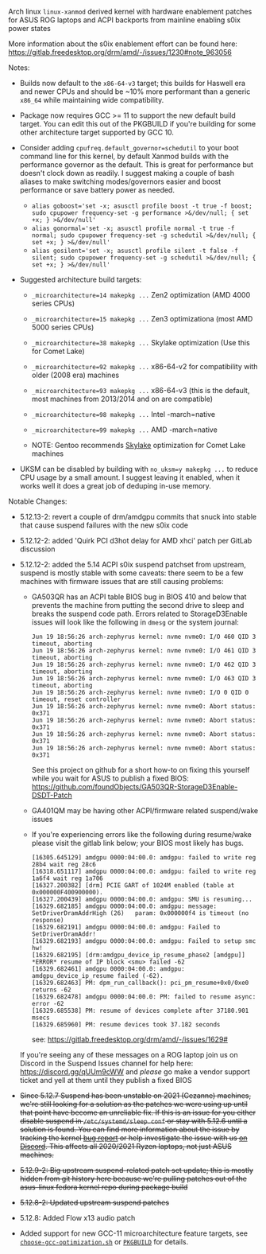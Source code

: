 
Arch linux `linux-xanmod` derived kernel with hardware enablement patches for ASUS ROG laptops and ACPI backports from mainline enabling s0ix power states

More information about the s0ix enablement effort can be found here: https://gitlab.freedesktop.org/drm/amd/-/issues/1230#note_963056

Notes:

  - Builds now default to the `x86-64-v3` target; this builds for Haswell era and newer CPUs and should be ~10% more performant than a generic `x86_64` while maintaining wide compatibility.
  - Package now requires GCC >= 11 to support the new default build target. You can edit this out of the PKGBUILD if you're building for some other architecture target supported by GCC 10.
  - Consider adding `cpufreq.default_governor=schedutil` to your boot command line for this kernel, by default Xanmod builds with the performance governor as the default. This is great for performance but doesn't clock down as readily. I suggest making a couple of bash aliases to make switching modes/governors easier and boost performance or save battery power as needed.

    * `alias goboost='set -x; asusctl profile boost -t true -f boost; sudo cpupower frequency-set -g performance >&/dev/null; { set +x; } >&/dev/null'`
    * `alias gonormal='set -x; asusctl profile normal -t true -f normal; sudo cpupower frequency-set -g schedutil >&/dev/null; { set +x; } >&/dev/null'`
    * `alias gosilent='set -x; asusctl profile silent -t false -f silent; sudo cpupower frequency-set -g schedutil >&/dev/null; { set +x; } >&/dev/null'`

  - Suggested architecture build targets:

    * `_microarchitecture=14 makepkg ...` Zen2 optimization (AMD 4000 series CPUs)
    * `_microarchitecture=15 makepkg ...` Zen3 optimizationa (most AMD 5000 series CPUs)
    * `_microarchitecture=38 makepkg ...` Skylake optimization (Use this for Comet Lake)
    * `_microarchitecture=92 makepkg ...` x86-64-v2 for compatibility with older (2008 era) machines
    * `_microarchitecture=93 makepkg ...` x86-64-v3 (this is the default, most machines from 2013/2014 and on are compatible)
    * `_microarchitecture=98 makepkg ...` Intel -march=native
    * `_microarchitecture=99 makepkg ...` AMD -march=native 

    * NOTE: Gentoo recommends [Skylake](https://wiki.gentoo.org/wiki/Safe_CFLAGS#Skylake.2C_Kaby_Lake.2C_Kaby_Lake_R.2C_Coffee_Lake.2C_Comet_Lake) optimization for Comet Lake machines

  - UKSM can be disabled by building with `no_uksm=y makepkg ...` to reduce CPU usage by a small amount. I suggest leaving it enabled, when it works well it does a great job of deduping in-use memory.

Notable Changes:

  - 5.12.13-2: revert a couple of drm/amdgpu commits that snuck into stable that cause suspend failures with the new s0ix code
  - 5.12.12-2: added 'Quirk PCI d3hot delay for AMD xhci' patch per GitLab discussion
  - 5.12.12-2: added the 5.14 ACPI s0ix suspend patchset from upstream, suspend is mostly stable with some caveats: there seem to be a few machines with firmware issues that are still causing problems:
    - GA503QR has an ACPI table BIOS bug in BIOS 410 and below that prevents the machine from putting the second drive to sleep and breaks the suspend code path.
      Errors related to StorageD3Enable issues will look like the following in `dmesg` or the system journal:
      ```log
      Jun 19 18:56:26 arch-zephyrus kernel: nvme nvme0: I/O 460 QID 3 timeout, aborting
      Jun 19 18:56:26 arch-zephyrus kernel: nvme nvme0: I/O 461 QID 3 timeout, aborting
      Jun 19 18:56:26 arch-zephyrus kernel: nvme nvme0: I/O 462 QID 3 timeout, aborting
      Jun 19 18:56:26 arch-zephyrus kernel: nvme nvme0: I/O 463 QID 3 timeout, aborting
      Jun 19 18:56:26 arch-zephyrus kernel: nvme nvme0: I/O 0 QID 0 timeout, reset controller
      Jun 19 18:56:26 arch-zephyrus kernel: nvme nvme0: Abort status: 0x371
      Jun 19 18:56:26 arch-zephyrus kernel: nvme nvme0: Abort status: 0x371
      Jun 19 18:56:26 arch-zephyrus kernel: nvme nvme0: Abort status: 0x371
      Jun 19 18:56:26 arch-zephyrus kernel: nvme nvme0: Abort status: 0x371
      ```
      See this project on github for a short how-to on fixing this yourself while you wait for ASUS to publish a fixed BIOS:
      https://github.com/foundObjects/GA503QR-StorageD3Enable-DSDT-Patch

    - GA401QM may be having other ACPI/firmware related suspend/wake issues

    - If you're experiencing errors like the following during resume/wake please visit the gitlab link below; your BIOS most likely has bugs.
      ```log
      [16305.645129] amdgpu 0000:04:00.0: amdgpu: failed to write reg 28b4 wait reg 28c6
      [16318.651117] amdgpu 0000:04:00.0: amdgpu: failed to write reg 1a6f4 wait reg 1a706
      [16327.200382] [drm] PCIE GART of 1024M enabled (table at 0x000000F400900000).
      [16327.200439] amdgpu 0000:04:00.0: amdgpu: SMU is resuming...
      [16329.682185] amdgpu 0000:04:00.0: amdgpu: message: SetDriverDramAddrHigh (26) 	param: 0x000000f4 is timeout (no response)
      [16329.682191] amdgpu 0000:04:00.0: amdgpu: Failed to SetDriverDramAddr!
      [16329.682193] amdgpu 0000:04:00.0: amdgpu: Failed to setup smc hw!
      [16329.682195] [drm:amdgpu_device_ip_resume_phase2 [amdgpu]] *ERROR* resume of IP block <smu> failed -62
      [16329.682461] amdgpu 0000:04:00.0: amdgpu: amdgpu_device_ip_resume failed (-62).
      [16329.682463] PM: dpm_run_callback(): pci_pm_resume+0x0/0xe0 returns -62
      [16329.682478] amdgpu 0000:04:00.0: PM: failed to resume async: error -62
      [16329.685538] PM: resume of devices complete after 37180.901 msecs
      [16329.685960] PM: resume devices took 37.182 seconds
      ```
      see: https://gitlab.freedesktop.org/drm/amd/-/issues/1629#

    If you're seeing any of these messages on a ROG laptop join us on Discord in the Suspend Issues channel for help here: https://discord.gg/qUUm9cWW
    and *please* go make a vendor support ticket and yell at them until they publish a fixed BIOS

  - ~~Since 5.12.7 Suspend has been unstable on 2021 (Cezanne) machines, we're still looking for a solution as the patches we were using up until that point have become an unreliable fix. If this is an issue for you either disable suspend in `/etc/systemd/sleep.conf` or stay with 5.12.6 until a solution is found. You can find more information about the issue by tracking the kernel [bug report](https://gitlab.freedesktop.org/drm/amd/-/issues/1230#note_947255) or help investigate the issue with us [on Discord](https://discord.gg/JW7yywZn). This affects all 2020/2021 Ryzen laptops, not just ASUS machines.~~
  - ~~5.12.9-2: Big upstream suspend-related patch set update; this is mostly hidden from git history here because we're pulling patches out of the asus-linux fedora kernel repo during package build~~
  - ~~5.12.8-2: Updated upstream suspend patches~~
  - 5.12.8: Added Flow x13 audio patch
  - Added support for new GCC-11 microarchitecture feature targets, see [`choose-gcc-optimization.sh`](choose-gcc-optimization.sh) or [`PKGBUILD`](PKGBUILD) for details.

